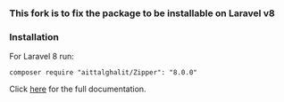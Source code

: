 ### This fork is to fix the package to be installable on Laravel v8

### Installation


For Laravel 8 run:

    composer require "aittalghalit/Zipper": "8.0.0"

Click [here](https://github.com/Chumper/Zipper) for the full documentation.

